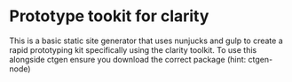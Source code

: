 # Prototype tookit for clarity

This is a basic static site generator that uses nunjucks and gulp to create a rapid prototyping kit specifically using the clarity toolkit. To use this alongside ctgen ensure you download the correct package (hint: ctgen-node)